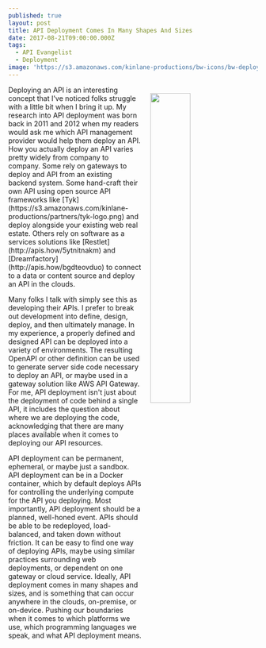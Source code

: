 ```yaml
---
published: true
layout: post
title: API Deployment Comes In Many Shapes And Sizes
date: 2017-08-21T09:00:00.000Z
tags:
  - API Evangelist
  - Deployment
image: 'https://s3.amazonaws.com/kinlane-productions/bw-icons/bw-deploy.png'
---
```

<p><img src="https://s3.amazonaws.com/kinlane-productions/bw-icons/bw-deploy.png" align="right" width="40%" style="padding: 15px;" /></p>Deploying an API is an interesting concept that I've noticed folks struggle with a little bit when I bring it up. My research into API deployment was born back in 2011 and 2012 when my readers would ask me  which API management provider would help them deploy an API. How you actually deploy an API varies pretty widely from company to company. Some rely on gateways to deploy and API from an existing backend system. Some hand-craft their own API using open source API frameworks like [Tyk](https://s3.amazonaws.com/kinlane-productions/partners/tyk-logo.png) and deploy alongside your existing web real estate. Others rely on software as a services solutions like [Restlet](http://apis.how/5ytnitnakm) and [Dreamfactory](http://apis.how/bgdteovduo) to connect to a data or content source and deploy an API in the clouds.

Many folks I talk with simply see this as developing their APIs. I prefer to break out development into define, design, deploy, and then ultimately manage. In my experience, a properly defined and designed API can be deployed into a variety of environments. The resulting OpenAPI or other definition can be used to generate server side code necessary to deploy an API, or maybe used in a gateway solution like AWS API Gateway. For me, API deployment isn't just about the deployment of code behind a single API, it includes the question about where we are deploying the code, acknowledging that there are many places available when it comes to deploying our API resources.

API deployment can be permanent, ephemeral, or maybe just a sandbox. API deployment can be in a Docker container, which by default deploys APIs for controlling the underlying compute for the API you deploying. Most importantly, API deployment should be a planned, well-honed event. APIs should be able to be redeployed, load-balanced, and taken down without friction. It can be easy to find one way of deploying APIs, maybe using similar practices surrounding web deployments, or dependent on one gateway or cloud service. Ideally, API deployment comes in many shapes and sizes, and is something that can occur anywhere in the clouds, on-premise, or on-device. Pushing our boundaries when it comes to which platforms we use, which programming languages we speak, and what API deployment means.
